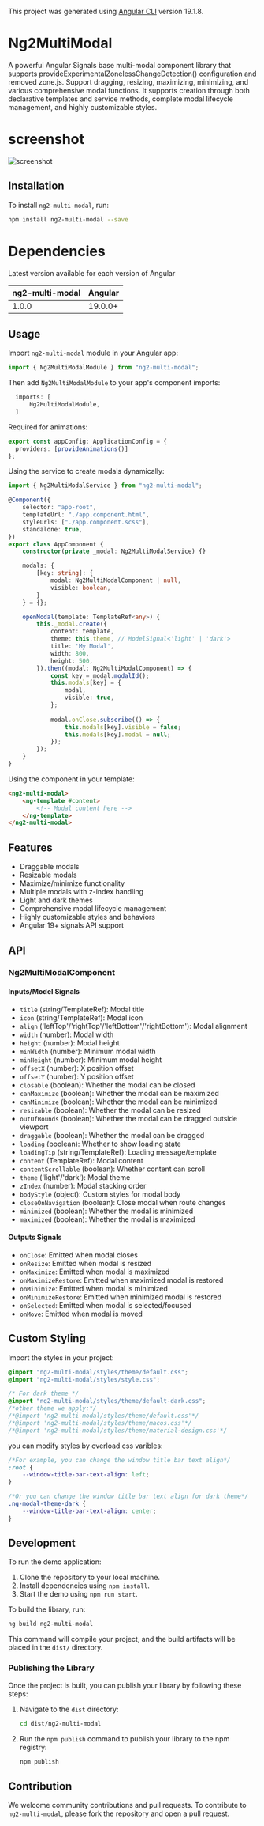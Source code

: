 This project was generated using [Angular CLI](https://github.com/angular/angular-cli) version 19.1.8.

# Ng2MultiModal

A powerful Angular Signals base multi-modal component library that supports provideExperimentalZonelessChangeDetection() configuration and removed zone.js.
Support dragging, resizing, maximizing, minimizing, and various comprehensive modal functions. It supports creation through both declarative templates and service methods, complete modal lifecycle management, and highly customizable styles.

# screenshot

![screenshot](https://github.com/adriandy89/ng2-multi-modal/blob/master/public/screenshot.png?raw=true)

## Installation

To install `ng2-multi-modal`, run:

```bash
npm install ng2-multi-modal --save
```

# Dependencies

Latest version available for each version of Angular

| ng2-multi-modal | Angular     |
|-----------------| ------------|
| 1.0.0           | 19.0.0+     |

## Usage

Import `ng2-multi-modal` module in your Angular app:

```typescript
import { Ng2MultiModalModule } from "ng2-multi-modal";
```
Then add `Ng2MultiModalModule` to your app's component imports:

```typescript
  imports: [
      Ng2MultiModalModule,
  ]
```

Required for animations:

```typescript
export const appConfig: ApplicationConfig = {
  providers: [provideAnimations()]
};
```

Using the service to create modals dynamically:

```typescript
import { Ng2MultiModalService } from "ng2-multi-modal";

@Component({
    selector: "app-root",
    templateUrl: "./app.component.html",
    styleUrls: ["./app.component.scss"],
    standalone: true,
})
export class AppComponent {
    constructor(private _modal: Ng2MultiModalService) {}

    modals: {
        [key: string]: {
            modal: Ng2MultiModalComponent | null,
            visible: boolean,
        }
    } = {};

    openModal(template: TemplateRef<any>) {
        this._modal.create({
            content: template,
            theme: this.theme, // ModelSignal<'light' | 'dark'>
            title: 'My Modal',
            width: 800,
            height: 500,
        }).then((modal: Ng2MultiModalComponent) => {
            const key = modal.modalId();
            this.modals[key] = {
                modal,
                visible: true,
            };
            
            modal.onClose.subscribe(() => {
                this.modals[key].visible = false;
                this.modals[key].modal = null;
            });
        });
    }
}
```

Using the component in your template:

```html
<ng2-multi-modal>
    <ng-template #content>
        <!-- Modal content here -->
    </ng-template>
</ng2-multi-modal>
```

## Features

- Draggable modals
- Resizable modals
- Maximize/minimize functionality
- Multiple modals with z-index handling
- Light and dark themes
- Comprehensive modal lifecycle management
- Highly customizable styles and behaviors
- Angular 19+ signals API support

## API

### Ng2MultiModalComponent

#### Inputs/Model Signals

- `title` (string/TemplateRef): Modal title
- `icon` (string/TemplateRef): Modal icon
- `align` ('leftTop'/'rightTop'/'leftBottom'/'rightBottom'): Modal alignment
- `width` (number): Modal width
- `height` (number): Modal height
- `minWidth` (number): Minimum modal width
- `minHeight` (number): Minimum modal height
- `offsetX` (number): X position offset
- `offsetY` (number): Y position offset
- `closable` (boolean): Whether the modal can be closed
- `canMaximize` (boolean): Whether the modal can be maximized
- `canMinimize` (boolean): Whether the modal can be minimized
- `resizable` (boolean): Whether the modal can be resized
- `outOfBounds` (boolean): Whether the modal can be dragged outside viewport
- `draggable` (boolean): Whether the modal can be dragged
- `loading` (boolean): Whether to show loading state
- `loadingTip` (string/TemplateRef): Loading message/template
- `content` (TemplateRef): Modal content
- `contentScrollable` (boolean): Whether content can scroll
- `theme` ('light'/'dark'): Modal theme
- `zIndex` (number): Modal stacking order
- `bodyStyle` (object): Custom styles for modal body
- `closeOnNavigation` (boolean): Close modal when route changes
- `minimized` (boolean): Whether the modal is minimized
- `maximized` (boolean): Whether the modal is maximized

#### Outputs Signals

- `onClose`: Emitted when modal closes
- `onResize`: Emitted when modal is resized
- `onMaximize`: Emitted when modal is maximized
- `onMaximizeRestore`: Emitted when maximized modal is restored
- `onMinimize`: Emitted when modal is minimized
- `onMinimizeRestore`: Emitted when minimized modal is restored
- `onSelected`: Emitted when modal is selected/focused
- `onMove`: Emitted when modal is moved

## Custom Styling

Import the styles in your project:

```css
@import "ng2-multi-modal/styles/theme/default.css";
@import "ng2-multi-modal/styles/style.css";

/* For dark theme */
@import "ng2-multi-modal/styles/theme/default-dark.css";
/*other theme we apply:*/
/*@import 'ng2-multi-modal/styles/theme/default.css'*/
/*@import 'ng2-multi-modal/styles/theme/macos.css'*/
/*@import 'ng2-multi-modal/styles/theme/material-design.css'*/
```

you can modify styles by overload css varibles:

```css
/*For example, you can change the window title bar text align*/
:root {
    --window-title-bar-text-align: left;
}

/*Or you can change the window title bar text align for dark theme*/
.ng-modal-theme-dark {
    --window-title-bar-text-align: center;
}
```

## Development

To run the demo application:

1. Clone the repository to your local machine.
2. Install dependencies using `npm install`.
3. Start the demo using `npm run start`.

To build the library, run:

```bash
ng build ng2-multi-modal
```

This command will compile your project, and the build artifacts will be placed in the `dist/` directory.

### Publishing the Library

Once the project is built, you can publish your library by following these steps:

1. Navigate to the `dist` directory:
   ```bash
   cd dist/ng2-multi-modal
   ```

2. Run the `npm publish` command to publish your library to the npm registry:
   ```bash
   npm publish
   ```

## Contribution

We welcome community contributions and pull requests. To contribute to `ng2-multi-modal`, please fork the repository and open a pull request.
